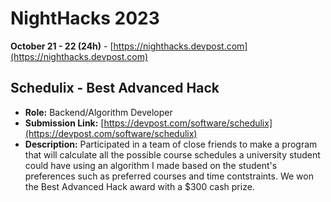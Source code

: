 # NightHacks 2023
**October 21 - 22 (24h)** - [https://nighthacks.devpost.com](https://nighthacks.devpost.com)
## Schedulix - Best Advanced Hack
- **Role:** Backend/Algorithm Developer
- **Submission Link:** [https://devpost.com/software/schedulix](https://devpost.com/software/schedulix)
- **Description:** Participated in a team of close friends to make a program that will calculate all the possible course schedules a university student could have using an algorithm I made based on the student's preferences such as preferred courses and time contstraints. We won the Best Advanced Hack award with a $300 cash prize.